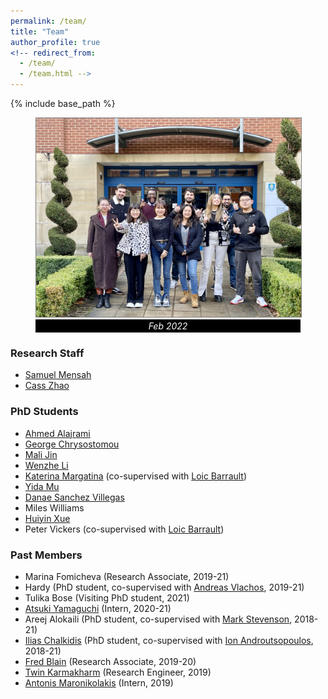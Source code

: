 ```yaml
---
permalink: /team/
title: "Team"
author_profile: true
<!-- redirect_from: 
  - /team/
  - /team.html -->
---
```


{% include base_path %}
<head>
<style>
figcaption {
  background-color: black;
  color: white;
  font-style: italic;
  padding: 2px;
  text-align: center;
}
</style> 
</head>
 
<figure>
  <img style="border:1px solid gray;" src="../files/group_20220202.jpg" alt="Team" width="500"/>
  <figcaption>Feb 2022</figcaption>
</figure>

### Research Staff

* [Samuel Mensah](https://scholar.google.com/citations?user=tqChiOoAAAAJ&hl) 
* [Cass Zhao](https://www.sheffield.ac.uk/is/people/phd-researchers/cass-zhixue-zhao)


### PhD Students

* [Ahmed Alajrami](https://twitter.com/aajrami)
* [George Chrysostomou](https://scholar.google.com/citations?user=t3eShIkAAAAJ&hl)
* [Mali Jin](https://scholar.google.com/citations?user=Br8h1WIAAAAJ)
* [Wenzhe Li](https://scholar.google.com/citations?user=ixVc4s8AAAAJ) 
* [Katerina Margatina](https://katerinamargatina.github.io/) (co-supervised with [Loic Barrault](https://loicbarrault.github.io/))
* [Yida Mu](https://www.sheffield.ac.uk/dcs/people/research-staff/yida-mu-0)
* [Danae Sanchez Villegas](https://danaesavi.github.io/)
* Miles Williams
* [Huiyin Xue](https://twitter.com/HuiyinXue)
* Peter Vickers (co-supervised with [Loic Barrault](https://loicbarrault.github.io/))




<!-- ### Interns -->



### Past Members

* Marina Fomicheva (Research Associate, 2019-21)
* Hardy (PhD student, co-supervised with [Andreas Vlachos](https://andreasvlachos.github.io/), 2019-21)
* Tulika Bose (Visiting PhD student, 2021)
* [Atsuki Yamaguchi](https://gucci-j.github.io/about/) (Intern, 2020-21)
* Areej Alokaili (PhD student, co-supervised with [Mark Stevenson](https://staffwww.dcs.shef.ac.uk/people/M.Stevenson/bio.html), 2018-21)
* [Ilias Chalkidis](https://iliaschalkidis.github.io/) (PhD student, co-supervised with [Ion Androutsopoulos](http://www2.aueb.gr/users/ion//), 2018-21)
* [Fred Blain](https://fredblain.org/) (Research Associate, 2019-20)
* [Twin Karmakharm](https://www.twin.uk.com/) (Research Engineer, 2019)
* [Antonis Maronikolakis](https://antmarakis.github.io/)  (Intern, 2019)




